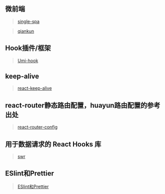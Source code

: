 ## 微前端
> [single-spa](https://single-spa.js.org/docs/getting-started-overview/)

> [qiankun](https://qiankun.umijs.org/zh)

## Hook插件/框架
> [Umi-hook](https://hooks.umijs.org/zh-CN)

## keep-alive
> [react-keep-alive](https://github.com/StructureBuilder/react-keep-alive/blob/master/README.zh-CN.md)

## react-router静态路由配置，huayun路由配置的参考出处
> [react-router-config](https://github.com/reacttraining/react-router/tree/master/packages/react-router-config)

## 用于数据请求的 React Hooks 库
> [swr](https://swr.bootcss.com/getting-started)

## ESlint和Prettier
> [ESlint和Prettier](https://juejin.cn/post/6974223481181306888)